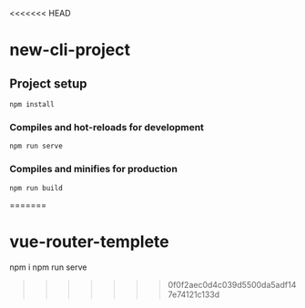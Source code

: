 <<<<<<< HEAD
# new-cli-project

## Project setup
```
npm install
```

### Compiles and hot-reloads for development
```
npm run serve
```

### Compiles and minifies for production
```
npm run build
```
=======
# vue-router-templete
 npm i 
 npm run serve
>>>>>>> 0f0f2aec0d4c039d5500da5adf147e74121c133d
